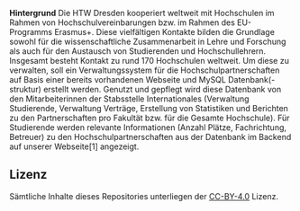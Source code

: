 **Hintergrund**
Die HTW Dresden kooperiert weltweit mit Hochschulen im Rahmen von Hochschulvereinbarungen
bzw. im Rahmen des EU-Programms Erasmus+. Diese vielfältigen Kontakte bilden die Grundlage
sowohl für die wissenschaftliche Zusammenarbeit in Lehre und Forschung als auch für den Austausch von Studierenden und Hochschullehrern. Insgesamt besteht Kontakt zu rund 170 Hochschulen weltweit. Um diese zu verwalten, soll ein Verwaltungssystem für die Hochschulpartnerschaften
auf Basis einer bereits vorhandenen Webseite und MySQL Datenbank(-struktur) erstellt werden.
Genutzt und gepflegt wird diese Datenbank von den Mitarbeiterinnen der Stabsstelle Internationales (Verwaltung Studierende, Verwaltung Verträge, Erstellung von Statistiken und Berichten zu den
Partnerschaften pro Fakultät bzw. für die Gesamte Hochschule).
Für Studierende werden relevante Informationen (Anzahl Plätze, Fachrichtung, Betreuer) zu den
Hochschulpartnerschaften aus der Datenbank im Backend auf unserer Webseite[1]
 angezeigt.
 
## Lizenz
Sämtliche Inhalte dieses Repositories unterliegen der [CC-BY-4.0](https://choosealicense.com/licenses/cc-by-4.0/) Lizenz.
